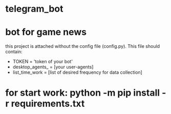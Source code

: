 # telegram_bot
# bot for game news
this project is attached without the config file (config.py). This file should contain:
* TOKEN = 'token of your bot'
* desktop_agents_ = [your user-agents]
* list_time_work = [list of desired frequency for data collection]
# for start work: python -m pip install -r requirements.txt



